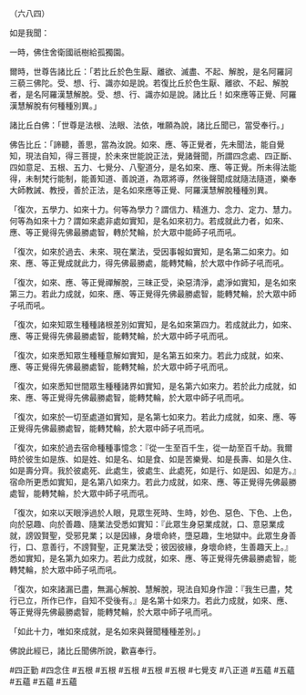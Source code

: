 （六八四）

如是我聞：

一時，佛住舍衛國祇樹給孤獨園。

爾時，世尊告諸比丘：「若比丘於色生厭、離欲、滅盡、不起、解脫，是名阿羅訶三藐三佛陀。受、想、行、識亦如是說。若復比丘於色生厭、離欲、不起、解脫者，是名阿羅漢慧解脫。受、想、行、識亦如是說。諸比丘！如來應等正覺、阿羅漢慧解脫有何種種別異。」

諸比丘白佛：「世尊是法根、法眼、法依，唯願為說，諸比丘聞已，當受奉行。」

佛告比丘：「諦聽，善思，當為汝說。如來、應、等正覺者，先未聞法，能自覺知，現法自知，得三菩提，於未來世能說正法，覺諸聲聞，所謂四念處、四正斷、四如意足、五根、五力、七覺分、八聖道分，是名如來、應、等正覺。所未得法能得，未制梵行能制，能善知道、善說道，為眾將導，然後聲聞成就隨法隨道，樂奉大師教誡、教授，善於正法，是名如來應等正覺、阿羅漢慧解脫種種別異。

「復次，五學力、如來十力。何等為學力？謂信力、精進力、念力、定力、慧力。何等為如來十力？謂如來處非處如實知，是名如來初力。若成就此力者，如來、應、等正覺得先佛最勝處智，轉於梵輪，於大眾中能師子吼而吼。

「復次，如來於過去、未來、現在業法，受因事報如實知，是名第二如來力。如來、應、等正覺成就此力，得先佛最勝處，能轉梵輪，於大眾中作師子吼而吼。

「復次，如來、應、等正覺禪解脫，三昧正受，染惡清淨，處淨如實知，是名如來第三力。若此力成就，如來、應、等正覺得先佛最勝處智，能轉梵輪，於大眾中師子吼而吼。

「復次，如來知眾生種種諸根差別如實知，是名如來第四力。若成就此力，如來、應、等正覺得先佛最勝處智，能轉梵輪，於大眾中師子吼而吼。

「復次，如來悉知眾生種種意解如實知，是名第五如來力。若此力成就，如來、應、等正覺得先佛最勝處智，能轉梵輪，於大眾中師子吼而吼。

「復次，如來悉知世間眾生種種諸界如實知，是名第六如來力。若於此力成就，如來、應、等正覺得先佛最勝處智，能轉梵輪，於大眾中師子吼而吼。

「復次，如來於一切至處道如實知，是名第七如來力。若此力成就，如來、應、等正覺得先佛最勝處智，能轉梵輪，於大眾中師子吼而吼。

「復次，如來於過去宿命種種事憶念：『從一生至百千生，從一劫至百千劫。我爾時於彼生如是族、如是姓、如是名、如是食、如是苦樂覺、如是長壽、如是久住、如是壽分齊。我於彼處死、此處生，彼處生、此處死，如是行、如是因、如是方。』宿命所更悉如實知，是名第八如來力。若此力成就，如來、應、等正覺得先佛最勝處智，能轉梵輪，於大眾中師子吼而吼。

「復次，如來以天眼淨過於人眼，見眾生死時、生時，妙色、惡色、下色、上色，向於惡趣、向於善趣、隨業法受悉如實知：『此眾生身惡業成就，口、意惡業成就，謗毀賢聖，受邪見業；以是因緣，身壞命終，墮惡趣，生地獄中。此眾生身善行，口、意善行，不謗賢聖，正見業法受；彼因彼緣，身壞命終，生善趣天上。』悉如實知，是名第九如來力。若此力成就，如來、應、等正覺得先佛最勝處智，能轉梵輪，於大眾中師子吼而吼。

「復次，如來諸漏已盡，無漏心解脫、慧解脫，現法自知身作證：『我生已盡，梵行已立，所作已作，自知不受後有。』是名第十如來力。若此力成就，如來、應、等正覺得先佛最勝處智，能轉梵輪，於大眾中師子吼而吼。

「如此十力，唯如來成就，是名如來與聲聞種種差別。」

佛說此經已，諸比丘聞佛所說，歡喜奉行。



#四正勤
#四念住
#五根
#五根
#五根
#五根
#五根
#七覺支
#八正道
#五蘊
#五蘊
#五蘊
#五蘊
#五蘊
